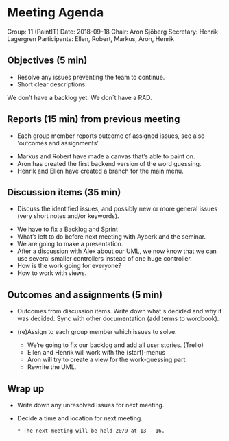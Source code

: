 ﻿# Meeting Agenda

Group: 11 (PaintIT)
Date: 2018-09-18
Chair:  Aron Sjöberg
Secretary: Henrik Lagergren
Participants: Ellen, Robert, Markus, Aron, Henrik


## Objectives (5 min) 

- Resolve any issues preventing the team to continue.
- Short clear descriptions.


We don’t have a backlog yet. 
We don´t have a RAD.


## Reports (15 min) from previous meeting

- Each group member reports outcome of assigned issues, see also 'outcomes and
 assignments'.


* Markus and Robert have made a canvas that’s able to paint on.
* Aron has created the first backend version of the word guessing.
* Henrik and Ellen have created a branch for the main menu.


## Discussion items (35 min)

- Discuss the identified issues, and possibly new or more general issues (very
 short notes and/or keywords).
* We have to fix a Backlog and Sprint
* What’s left to do before next meeting with Ayberk and the seminar.
* We are going to make a presentation.
* After a discussion with Alex about our UML, we now know that we can use several smaller controllers instead of one huge controller.
* How is the work going for everyone?
* How to work with views.

## Outcomes and assignments (5 min)

- Outcomes from discussion items. Write down what's decided and why it was 
 decided. Sync with other documentation (add terms to wordbook).
- (re)Assign to each group member which issues to solve.


   * We’re going to fix our backlog and add all user stories. (Trello)
   * Ellen and Henrik will work with the (start)-menus
   * Aron will try to create a view for the work-guessing part.
   * Rewrite the UML.

## Wrap up

- Write down any unresolved issues for next meeting. 
- Decide a time and location for next meeting.


      * The next meeting will be held 20/9 at 13 - 16.